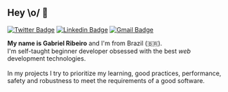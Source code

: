 ## Hey \o/ 👋

[![Twitter Badge](https://img.shields.io/badge/-@gabrielribeirof-24292e?style=flat-square&logo=github&logoColor=white&link=https://github.com/gabrielribeirof)](https://github.com/gabrielribeirof) 
[![Linkedin Badge](https://img.shields.io/badge/-Gabriel%20Ribeiro-blue?style=flat-square&logo=Linkedin&logoColor=white&link=https://www.linkedin.com/in/gabrielribeirof/)](https://www.linkedin.com/in/gabrielribeirof/) 
[![Gmail Badge](https://img.shields.io/badge/-ogabrielribeirof@gmail.com-e10b0b?style=flat-square&logo=Gmail&logoColor=white&link=mailto:ogabrielribeirof@gmail.com)](mailto:ogabrielribeirof@gmail.com) 

**My name is Gabriel Ribeiro** and I'm from Brazil (🇧🇷).
<br>
I'm self-taught beginner developer obsessed with the best *web* development technologies.
<br><br>
In my projects I try to prioritize my learning, good practices, performance, safety and robustness to meet the requirements of a good software.